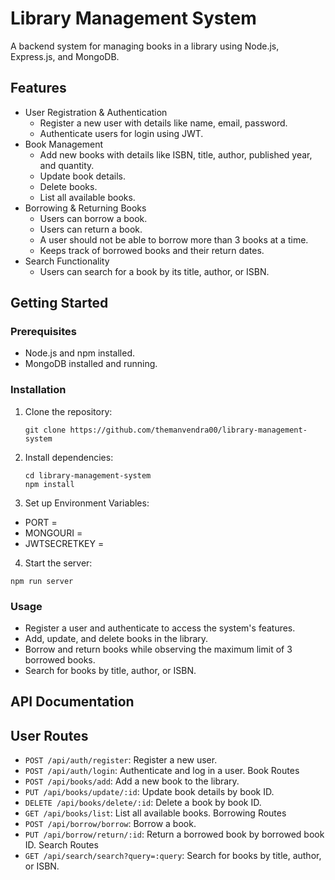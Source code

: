 # Library Management System

A backend system for managing books in a library using Node.js, Express.js, and MongoDB.

## Features

- User Registration & Authentication
  - Register a new user with details like name, email, password.
  - Authenticate users for login using JWT.
- Book Management
  - Add new books with details like ISBN, title, author, published year, and quantity.
  - Update book details.
  - Delete books.
  - List all available books.
- Borrowing & Returning Books
  - Users can borrow a book.
  - Users can return a book.
  - A user should not be able to borrow more than 3 books at a time.
  - Keeps track of borrowed books and their return dates.
- Search Functionality
  - Users can search for a book by its title, author, or ISBN.

## Getting Started

### Prerequisites

- Node.js and npm installed.
- MongoDB installed and running.

### Installation

1. Clone the repository:

   ```
   git clone https://github.com/themanvendra00/library-management-system
   ```

2. Install dependencies:
   ```
   cd library-management-system
   npm install
   ```
3. Set up Environment Variables:

- PORT = <your-port-number>
- MONGOURI = <your-mongodb-uri>
- JWTSECRETKEY = <your-jwt-secret>

4. Start the server:

````
npm run server
````

### Usage

- Register a user and authenticate to access the system's features.
- Add, update, and delete books in the library.
- Borrow and return books while observing the maximum limit of 3 borrowed books.
- Search for books by title, author, or ISBN.

## API Documentation

## User Routes
- `POST /api/auth/register`: Register a new user.
- `POST /api/auth/login`: Authenticate and log in a user.
Book Routes
- `POST /api/books/add`: Add a new book to the library.
- `PUT /api/books/update/:id`: Update book details by book ID.
- `DELETE /api/books/delete/:id`: Delete a book by book ID.
- `GET /api/books/list`: List all available books.
Borrowing Routes
- `POST /api/borrow/borrow`: Borrow a book.
- `PUT /api/borrow/return/:id`: Return a borrowed book by borrowed book ID.
Search Routes
- `GET /api/search/search?query=:query`: Search for books by title, author, or ISBN.
